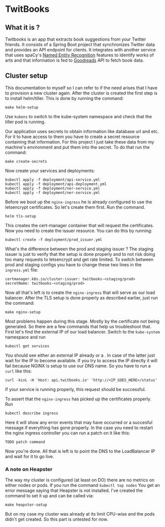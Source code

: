 # TwitBooks

## What it is ?

Twitbooks is an app that extracts book suggestions from your Twitter friends.
It consists of a Spring Boot project that synchronizes Twitter data and provides
an API endpoint for clients. It integrates with another service that uses spaCy's
[Named Entity Recognition](https://spacy.io/usage/linguistic-features#named-entities)
features to identify works of arts and that information is fed to [Goodreads](`https://www.goodreads.com/)
API to fetch book data.


## Cluster setup

This documentation to myself so I can refer to if the need arises that I have to provision a new
cluster again. After the cluster is created the first step is to install helm/tiller. This is
done by running the command:

```
make helm-setup
```

Use `kubens` to switch to the kube-system namespace and check that the tiller pod is running.

Our application uses secrets to obtain information like database url and etc. For it to have
access to them you have to create a secret resource containing that information. For this project
I just take these data from my machine's environment and put them into the secret. To do that run
the command:
```
make create-secrets
```

Now create your services and deployments:
```
kubectl apply -f deployment/api-service.yml
kubectl apply -f deployment/api-deployment.yml
kubectl apply -f deployment/ner-service.yml
kubectl apply -f deployment/ner-service.yml
```

Before we boot up the `nginx-ingress` he is already configured to use the letsencrypt certificates.
So let's create them first. Run the command.
```
helm tls-setup
```
This creates the cert-manager container that will request the certificates. Now you need to create
the issuer resource. You can do this by running:
```
kubectl create -f deployment/prod_issuer.yml
```

What's the difference between the prod and staging issuer ? The staging issuer is just to verify
that the setup is done properly and to not risk doing too many requests to letsencrypt and get
rate limited. To switch between prod and staging configs you have to change these two lines in
the `ingress.yml` file:

```
certmanager.k8s.io/cluster-issuer: twitbooks-<staging/prod>
secretName: twitbooks-<staging/prod>
```

Now all that's left is to create the `nginx-ingress` that will serve as our load balancer.
After the TLS setup is done properly as described earlier, just run the command:
```
make nginx-setup
```
Most problems happen during this stage. Mostly by the certificate not being generated. So
there are a few commands that help us troubleshoot that. First let's find the external
IP of our load balancer. Switch to the `kube-system` namespace and run
```
kubectl get services
```
You should see either an external IP already or a <pending>. In case of the latter just wait
for the IP to become available. If you try to access the IP directly it will fail because
NGINX is setup to use our DNS name. So you have to run a `curl` like this:
```
curl -kivL -H 'Host: api.twitbooks.io' 'http://<IP_GOES_HERE>/status'
```

If your service is running properly, this request should be successful.

To assert that the `nginx-ingress` has picked up the certificates properly. Run
```
kubectl describe ingress
```
Here it will show any error events that may have occurred or a succesful message if everything
has gone properly. In the case you need to restart the nginx ingress controller you can run
a patch on it like this: 
```
TODO patch command
```

Now you're done. All that is left is to point the DNS to the LoadBalancer IP and wait for it
to go live.

### A note on Heapster

The way my cluster is configured (at least on DO) there are no metrics on either nodes or pods.
If you run the command `kubectl top nodes` You get an error message saying that Heapster is
not installed. I've created the command to set it up and can be called via:
```
make heapster-setup
```

But on my case my cluster was already at its limit CPU-wise and the pods didn't get created. So
this part is untested for now.
